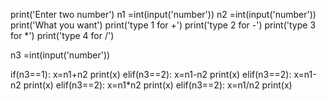 print('Enter two number')
n1 =int(input('number'))
n2 =int(input('number'))
print('What you want')
print('type 1 for +')
print('type 2 for -')
print('type 3 for *')
print('type 4 for /')

n3 =int(input('number'))

if(n3==1):
 x=n1+n2
    print(x)
elif(n3==2):
 x=n1-n2
    print(x)
elif(n3==2):
 x=n1-n2
    print(x)
elif(n3==2):
 x=n1*n2
    print(x)
elif(n3==2):
 x=n1/n2
    print(x)
